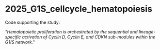 # 2025_G1S_cellcycle_hematopoiesis

Code supporting the study:  

*"Hematopoietic proliferation is orchestrated by the sequential and lineage-specific activation of Cyclin D, Cyclin E, and CDKN sub-modules within the G1/S network."*
